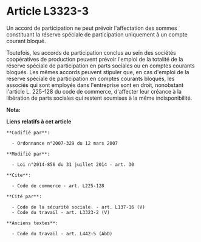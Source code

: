 # Article L3323-3

Un accord de participation ne peut prévoir l'affectation des sommes constituant la réserve spéciale de participation
uniquement à un compte courant bloqué. 

Toutefois, les accords de participation conclus au sein des    sociétés coopératives de production peuvent prévoir l'emploi
de la totalité de la réserve spéciale de participation en parts sociales ou en comptes courants bloqués. Les mêmes accords
peuvent stipuler que, en cas d'emploi de la réserve spéciale de participation en comptes courants bloqués, les associés qui
sont employés dans l'entreprise sont en droit, nonobstant l'article L. 225-128 du code de commerce, d'affecter leur créance à
la libération de parts sociales qui restent soumises à la même indisponibilité.

**Nota:**



**Liens relatifs à cet article**

	**Codifié par**:

	  - Ordonnance n°2007-329 du 12 mars 2007

	**Modifié par**:

	  - Loi n°2014-856 du 31 juillet 2014 - art. 30

	**Cite**:

	  - Code de commerce - art. L225-128

	**Cité par**:

	  - Code de la sécurité sociale. - art. L137-16 (V)
	  - Code du travail - art. L3323-2 (V)

	**Anciens textes**:

	  - Code du travail - art. L442-5 (AbD)
